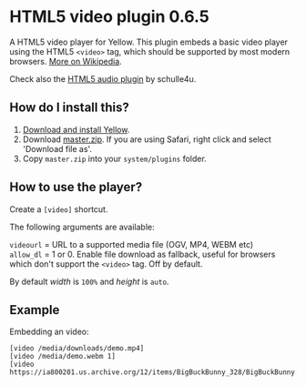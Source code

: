 # HTML5 video plugin 0.6.5
A HTML5 video player for Yellow. This plugin embeds a basic video player using the HTML5 `<video>` tag, which should be supported by most modern browsers. [More on Wikipedia](https://en.wikipedia.org/wiki/HTML5_video).

Check also the [HTML5 audio plugin](https://github.com/schulle4u/yellow-plugin-audio) by schulle4u.

## How do I install this?

1. [Download and install Yellow](https://github.com/datenstrom/yellow/).
2. Download [master.zip](https://github.com/nibreh/yellow-plugin-video/archive/master.zip). If you are using Safari, right click and select 'Download file as'.
3. Copy `master.zip` into your `system/plugins` folder.

## How to use the player?

Create a `[video]` shortcut.

The following arguments are available:

`videourl` = URL to a supported media file (OGV, MP4, WEBM etc)  
`allow_dl` = 1 or 0. Enable file download as fallback, useful for browsers which don't support the `<video>` tag. Off by default.

By default *width* is `100%` and *height* is `auto`.

## Example

Embedding an video:

    [video /media/downloads/demo.mp4] 
    [video /media/demo.webm 1] 
    [video https://ia800201.us.archive.org/12/items/BigBuckBunny_328/BigBuckBunny.ogv]
